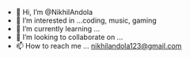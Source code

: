 - 👋 Hi, I’m @NikhilAndola
- 👀 I’m interested in ...coding, music, gaming
- 🌱 I’m currently learning ...
- 💞️ I’m looking to collaborate on ...
- 📫 How to reach me ... nikhilandola123@gmail.com

<!---
NikhilAndola/NikhilAndola is a ✨ special ✨ repository because its `README.md` (this file) appears on your GitHub profile.
You can click the Preview link to take a look at your changes.
--->
